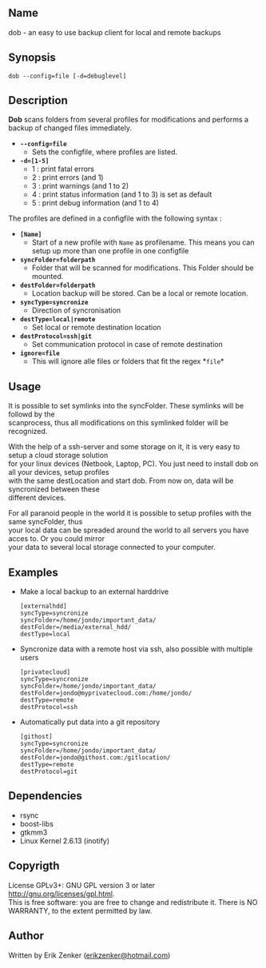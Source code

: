 ## Name ##
 dob - an easy to use backup client for local and remote backups	

## Synopsis ##
 `dob --config=file [-d=debuglevel]`

## Description ##
 __Dob__ scans folders from several profiles for modifications and performs a backup of changed 
 files immediately.  
   
 + __`--config=file`__
    + Sets the configfile, where profiles are listed.
 + __`-d=[1-5]`__
    + 1 : print fatal errors
    + 2 : print errors (and 1)
    + 3 : print warnings (and 1 to 2)
    + 4 : print status information (and 1 to 3) is set as default
    + 5 : print debug information (and 1 to 4)
   
The profiles are defined in a configfile with the following syntax : 

 + __`[Name]`__
     + Start of a new profile with `Name` as profilename. This means you can setup up more than one profile in one configfile
 + __`syncFolder=folderpath`__  
     + Folder that will be scanned for modifications. This Folder should be mounted.  
 + __`destFolder=folderpath`__
     + Location backup will be stored. Can be a local or remote location.
 + __`syncType=syncronize`__
     + Direction of syncronisation
 + __`destType=local|remote`__
     + Set local or remote destination location
 + __`destProtocol=ssh|git`__
     + Set communication protocol in case of remote destination
 + __`ignore=file`__
     + This will ignore alle files or folders that fit the regex \*`file`\*

## Usage ##
 It is possible to set symlinks into the syncFolder. These symlinks will be followd by the  
 scanprocess, thus all modifications on this symlinked folder will be recognized.  

 With the help of a ssh-server and some storage on it, it is very easy to setup a cloud storage solution     
 for your linux devices (Netbook, Laptop, PC). You just need to install dob on all your devices, setup profiles  
 with the same destLocation and start dob. From now on, data will be syncronized between these  
 different devices.  

 For all paranoid people in the world it is possible to setup profiles with the same syncFolder, thus   
 your local data can be spreaded around the world to all servers you have acces to. Or you could mirror  
 your data to several local storage connected to your computer.  

## Examples ##
 + Make a local backup to an external harddrive 
   
     `[externalhdd]`  
     `syncType=syncronize`  
     `syncFolder=/home/jondo/important_data/`   
     `destFolder=/media/external_hdd/`  
     `destType=local`  
  
 + Syncronize data with a remote host via ssh, also possible with multiple users
  
     `[privatecloud]`  
     `syncType=syncronize`  
     `syncFolder=/home/jondo/important_data/`   
     `destFolder=jondo@myprivatecloud.com:/home/jondo/`  
     `destType=remote`  
     `destProtocol=ssh`   
  
 + Automatically put data into a git repository
  
     `[githost]`  
     `syncType=syncronize`  
     `syncFolder=/home/jondo/important_data/`   
     `destFolder=jondo@githost.com:/gitlocation/`  
     `destType=remote`  
     `destProtocol=git`   

## Dependencies ##
 + rsync
 + boost-libs
 + gtkmm3
 + Linux Kernel 2.6.13 (inotify)

## Copyrigth
License GPLv3+: GNU GPL version 3 or later <http://gnu.org/licenses/gpl.html>.  
This is free software: you are free to change and redistribute it.  There is NO WARRANTY, to the extent permitted by law.

## Author ##
Written by Erik Zenker (erikzenker@hotmail.com)
